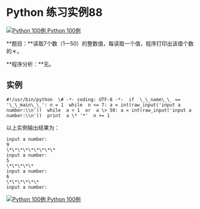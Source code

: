 Python 练习实例88
=============

 [![Python 100例](../images/up.gif) Python 100例](python-100-examples.html)

**题目：**读取7个数（1—50）的整数值，每读取一个值，程序打印出该值个数的＊。

**程序分析：**无。

实例
--
```
#!/usr/bin/python  \# -*- coding: UTF-8 -*-  if  \_\_name\_\_ == '\_\_main\_\_': n = 1  while  n <= 7: a = int(raw_input('input a number:\\n'))  while  a < 1  or  a \> 50: a = int(raw_input('input a number:\\n'))  print  a \* '*'  n += 1
```
以上实例输出结果为：
```
input a number:
9
\*\*\*\*\*\*\*\*\*
input a number:
5
\*\*\*\*\*
input a number:
6
\*\*\*\*\*\*
input a number:
```
 [![Python 100例](../images/up.gif) Python 100例](python-100-examples.html)